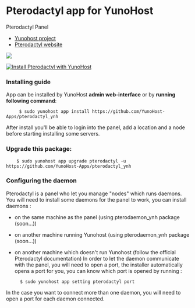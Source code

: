 # Pterodactyl app for YunoHost
Pterodactyl Panel

- [Yunohost project](https://yunohost.org)
- [Pterodactyl website](https://pterodactyl.io/)

![](https://camo.githubusercontent.com/16f7dd2ec822cd42dc42f7e193d3fa2652c26e45/68747470733a2f2f63646e2e707465726f64616374796c2e696f2f6c6f676f732f42616e6e65722532304c6f676f253230426c61636b4032782e706e67)


[![Install Pterodactyl with YunoHost](https://install-app.yunohost.org/install-with-yunohost.png)](https://install-app.yunohost.org/?app=pterodactyl)

### Installing guide

 App can be installed by YunoHost **admin web-interface** or by **running following command**:

         $ sudo yunohost app install https://github.com/YunoHost-Apps/pterodactyl_ynh
         
 After install you'll be able to login into the panel, add a location and a node before starting installing some servers.
 
### Upgrade this package:

        $ sudo yunohost app upgrade pterodactyl -u https://github.com/YunoHost-Apps/pterodactyl_ynh

### Configuring the daemon

Pterodactyl is a panel who let you manage "nodes" which runs daemons.
You will need to install some daemons for the panel to work, you can install daemons :
 - on the same machine as the panel (using pterodaemon_ynh package (soon...))
 - on another machine running Yunohost (using pterodaemon_ynh package (soon...))
 - on another machine which doesn't run Yunohost (follow the official Pterodactyl documentation)
In order to let the daemon communicate with the panel, you will need to open a port, the installer automatically opens a port for you, you can know which port is opened by running :

         $ sudo yunohost app setting pterodactyl port

In the case you want to connect more than one daemon, you will need to open a port for each daemon connected.

